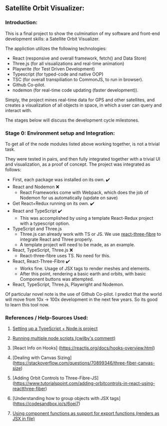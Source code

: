 ## Satellite Orbit Visualizer:

### Introduction: 

This is a final project to show the culmination of my software and front-end development skills: a Satellite Orbit Visualizer.

The appliction utilizes the following technologies:

- React (responsive and overall framework, fetch() and Data Store)
- Three.js (for all visualizations and real-time animation)
- Playwrite (for Test Driven Development)
- Typescript (for typed-code and native OOP)
- TSC (for overall transpiliation to CommonJS, to run in browser).
- Github Co-pilot.
- nodemon (for real-time code updating (faster development)).

Simply, the project mines real-time data for GPS and other satellites, and creates a visualization of all objects in space, in which a user can query and interact with.

The stages below will discuss the development cycle milestones.

### Stage 0: Environment setup and Integration:

To get all of the node modules listed above working together, is not a trivial task. 

They were tested in pairs, and then fully integrated together with a trivial UI and visualization, as a proof of concept. The project was integrated as follows:

- First, each package was installed on its own. :heavy_check_mark:
- React and Nodemon :x:
    - React Frameworks come with Webpack, which does the job of Nodemon for us automatically (update on save)
- Get React+Redux running on its own. :heavy_check_mark:
- React and TypeScript :heavy_check_mark:
    - This was accomplished by using a template React-Redux project with a typescript option.
- TypeScript and Three.js
    - Three.js can already work with TS or JS. We use [react-three-fibre]() to integrate React and Three properly.
    - A template project will need to be made, as an example.
- React, TypeScript, Three.js :x:
    - React-three-fibre uses TS. No need for this.
- React, React-Three-Fibre :heavy_check_mark:
    - Works fine. Usage of JSX tags to render meshes and elements.
    - After this point, rendering a basic earth and orbits, with basic Component buttons was attempted.
- React, TypeScript, Three.js, Playwright and Nodemon.






Of particular novel note is the use of Github Co-pilot. I predict that the world will move from 10x $\rightarrow$ 100x development in the next few years. So its good to learn this tool now.



### References / Help-Sources Used:

1) [Setting up a TypeScript + Node.js project](https://khalilstemmler.com/blogs/typescript/node-starter-project/)

2) [Running multiple node scripts (cwilby's comment)](https://gist.github.com/coryhouse/b26f49bead69066844d9)

3) [React Info on Hooks] (https://reactjs.org/docs/hooks-overview.html)

4) [Dealing with Canvas Sizing] (https://stackoverflow.com/questions/70899346/three-fiber-canvas-size)

5) [Adding Orbit Controls to Three-Fibre-JS] (https://www.tutorialspoint.com/adding-orbitcontrols-in-react-using-reactthree-fiber)

6) [Understanding how to group objects with JSX tags] (https://codesandbox.io/s/6oei7)

7) [Using component functions as support for export functions (renders as JSX in file)](https://codesandbox.io/s/0z8i2c)